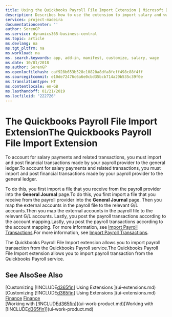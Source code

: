```yaml
---
title: Using the Quickbooks Payroll File Import Extension | Microsoft Docs
description: Describes how to use the extension to import salary and wage transactions from the Quickbooks Payroll service.
services: project-madeira
documentationcenter: ''
author: SorenGP
ms.service: dynamics365-business-central
ms.topic: article
ms.devlang: na
ms.tgt_pltfrm: na
ms.workload: na
ms. search.keywords: app, add-in, manifest, customize, salary, wage
ms.date: 10/01/2018
ms.author: SorenGP
ms.openlocfilehash: caf928b653b528c10820a8dfa8feff498c88f4ff
ms.sourcegitcommit: e10de72476c6a6e0cbd35bcb714a29b535c39f0e
ms.translationtype: HT
ms.contentlocale: en-GB
ms.lasthandoff: 01/21/2019
ms.locfileid: "222726"
---
```

# <a name="the-quickbooks-payroll-file-import-extension"></a><span data-ttu-id="404bc-103">The Quickbooks Payroll File Import Extension</span><span class="sxs-lookup"><span data-stu-id="404bc-103">The Quickbooks Payroll File Import Extension</span></span>
<span data-ttu-id="404bc-104">To account for salary payments and related transactions, you must import and post financial transactions made by your payroll provider to the general ledger.</span><span class="sxs-lookup"><span data-stu-id="404bc-104">To account for salary payments and related transactions, you must import and post financial transactions made by your payroll provider to the general ledger.</span></span>

<span data-ttu-id="404bc-105">To do this, you first import a file that you receive from the payroll provider into the **General Journal** page.</span><span class="sxs-lookup"><span data-stu-id="404bc-105">To do this, you first import a file that you receive from the payroll provider into the **General Journal** page.</span></span> <span data-ttu-id="404bc-106">Then you map the external accounts in the payroll file to the relevant G/L accounts.</span><span class="sxs-lookup"><span data-stu-id="404bc-106">Then you map the external accounts in the payroll file to the relevant G/L accounts.</span></span> <span data-ttu-id="404bc-107">Lastly, you post the payroll transactions according to the account mapping.</span><span class="sxs-lookup"><span data-stu-id="404bc-107">Lastly, you post the payroll transactions according to the account mapping.</span></span> <span data-ttu-id="404bc-108">For more information, see [Import Payroll Transactions](finance-how-import-payroll-transactions.md).</span><span class="sxs-lookup"><span data-stu-id="404bc-108">For more information, see [Import Payroll Transactions](finance-how-import-payroll-transactions.md).</span></span>

<span data-ttu-id="404bc-109">The Quickbooks Payroll File Import extension allows you to import payroll transaction from the Quickbooks Payroll service.</span><span class="sxs-lookup"><span data-stu-id="404bc-109">The Quickbooks Payroll File Import extension allows you to import payroll transaction from the Quickbooks Payroll service.</span></span>

## <a name="see-also"></a><span data-ttu-id="404bc-110">See Also</span><span class="sxs-lookup"><span data-stu-id="404bc-110">See Also</span></span>
<span data-ttu-id="404bc-111">[Customizing [!INCLUDE[d365fin](includes/d365fin_md.md)] Using Extensions ](ui-extensions.md)  </span><span class="sxs-lookup"><span data-stu-id="404bc-111">[Customizing [!INCLUDE[d365fin](includes/d365fin_md.md)] Using Extensions ](ui-extensions.md)  </span></span>  
<span data-ttu-id="404bc-112">[Finance](finance.md)  </span><span class="sxs-lookup"><span data-stu-id="404bc-112">[Finance](finance.md)  </span></span>  
<span data-ttu-id="404bc-113">[Working with [!INCLUDE[d365fin](includes/d365fin_md.md)]](ui-work-product.md)</span><span class="sxs-lookup"><span data-stu-id="404bc-113">[Working with [!INCLUDE[d365fin](includes/d365fin_md.md)]](ui-work-product.md)</span></span>
